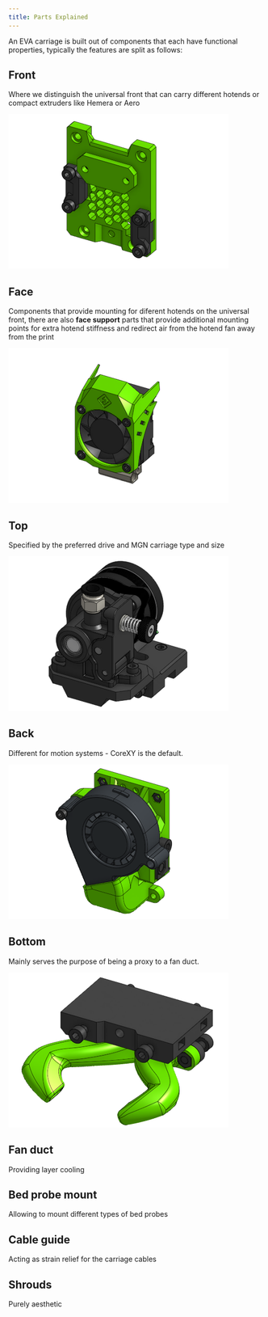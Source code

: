 ```yaml
---
title: Parts Explained
---
```


An EVA carriage is built out of components that each have functional properties, typically the features are split as follows:

## Front
Where we distinguish the universal front that can carry different hotends or compact extruders like Hemera or Aero 

![](assets/[Face]%20Universal.png)

## Face
Components that provide mounting for diferent hotends on the universal front, there are also **face support** parts that provide additional mounting points for extra hotend stiffness and redirect air from the hotend fan away from the print 

![](assets/[Face]%20Mosquito.png)

## Top
Specified by the preferred drive and MGN carriage type and size  

![](assets/[Top]%20Orbiter.png)

## Back
Different for motion systems - CoreXY is the default.

![](assets/[Back]%20CoreXY.png)

## Bottom
Mainly serves the purpose of being a proxy to a fan duct.

![](assets/[Bottom]%20Bottom.png)

## Fan duct
Providing layer cooling

## Bed probe mount
Allowing to mount different types of bed probes

## Cable guide
Acting as strain relief for the carriage cables

## Shrouds
Purely aesthetic
